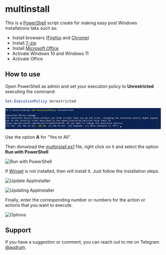 # multinstall

This is a [PowerShell](https://docs.microsoft.com/en-us/powershell) script create for making easy post Windows installations taks such as:

* Install browsers ([Firefox](https://www.mozilla.org/en-US/firefox/new/) and [Chrome](https://www.google.com/chrome/index.html))
* Install [7-zip](https://www.7-zip.org)
* Install [Microsoft Office](https://www.office.com)
* Activate Windows 10 and Windows 11
* Activate Office

## How to use

Open PowerShell as admin and set your execution policy to **Unrestricted** executing the command:

```PowerShell
Set-ExecutionPolicy Unrestricted
```

![Execution policy unrestricted](/Assets/SCR-20220620-2z9.png)

Use the option **A** for "Yes to All".

Then donwload the [multinstall.ps1]() file, right click on it and select the option **Run with PowerShell**

![Run with PowerShell](/Repos/multinstall/Assets/SCR-20220620-2uy.png)

If [Winget](https://github.com/microsoft/winget-cli) is not installed, then will install it. Just follow the installation steps.

![Update AppInstaller](/Repos/multinstall/Assets/SCR-20220620-46a.png)

![Updating AppInstaller](/Repos/multinstall/Assets/SCR-20220620-46g.png)

Finally, enter the corresponding number or numbers for the action or actions that you want to execute.

![Options](/Repos/multinstall/Assets/SCR-20220620-48u.png)

## Support

If you have a suggestion or comment, you can reach out to me on Telegram [@audrum](https://t.me/audrum). 
